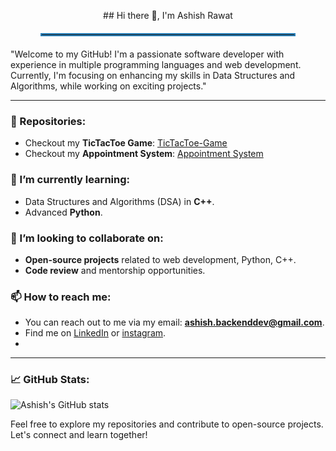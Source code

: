 <p align="center">
  ## Hi there 👋, I'm Ashish Rawat
</p>
<hr style="border: 2px solid #2980b9; width: 80%; margin: 20px auto;">
"Welcome to my GitHub! I'm a passionate software developer with experience in multiple programming languages and web development. Currently, I'm focusing on enhancing my skills in Data Structures and Algorithms, while working on exciting projects."

---

### 🔭 Repositories:
- Checkout my **TicTacToe Game**: [TicTacToe-Game](https://github.com/Ashish-BackDev/TicTacToe-Game)
- Checkout my **Appointment System**: [Appointment System](https://github.com/Ashish-BackDev/Appointment-System-cpp)


### 🌱 I’m currently learning:
- Data Structures and Algorithms (DSA) in **C++**.
- Advanced **Python**.

### 👯 I’m looking to collaborate on:
- **Open-source projects** related to web development, Python, C++.
- **Code review** and mentorship opportunities.

### 📫 How to reach me:
- You can reach out to me via my email: **ashish.backenddev@gmail.com**.
- Find me on [LinkedIn](https://www.linkedin.com/in/ashish-rawat-a556a9318?utm_source=share&utm_campaign=share_via&utm_content=profile&utm_medium=android_app) or [instagram](https://www.instagram.com/ashurwt143/profilecard/?igsh=ZG43ZHpiYnBjeXVy).
- 
---

### 📈 GitHub Stats:

![Ashish's GitHub stats](https://github-readme-stats.vercel.app/api?username=Ashish-BackDev&show_icons=true&hide_title=true&count_private=true&theme=radical)

Feel free to explore my repositories and contribute to open-source projects. Let's connect and learn together!
